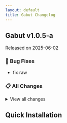 ```yaml
---
layout: default
title: Gabut Changelog
---
```


## Gabut v1.0.5-a

Released on 2025-06-02

### 🐛 Bug Fixes

- fix raw

### 📋 All Changes

<details>
<summary>View all changes</summary>

- fix raw (0989f7a)
</details>

## Quick Installation


